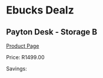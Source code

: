 
# Ebucks Dealz
## Payton Desk - Storage B
[Product Page](https://www.ebucks.com/web/shop/productSelected.do?prodId=1158420300&catId=1130195724)

Price: R1499.00

Savings: 


	